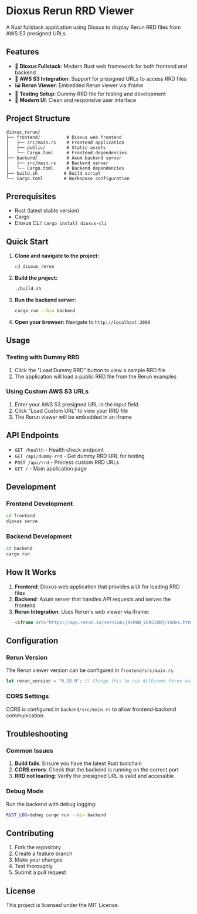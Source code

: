 # Dioxus Rerun RRD Viewer

A Rust fullstack application using Dioxus to display Rerun RRD files from AWS S3 presigned URLs.

## Features

- 🎯 **Dioxus Fullstack**: Modern Rust web framework for both frontend and backend
- 🔗 **AWS S3 Integration**: Support for presigned URLs to access RRD files
- 🖼️ **Rerun Viewer**: Embedded Rerun viewer via iframe
- 🧪 **Testing Setup**: Dummy RRD file for testing and development
- 🎨 **Modern UI**: Clean and responsive user interface

## Project Structure

```
dioxus_rerun/
├── frontend/          # Dioxus web frontend
│   ├── src/main.rs    # Frontend application
│   ├── public/        # Static assets
│   └── Cargo.toml     # Frontend dependencies
├── backend/           # Axum backend server
│   ├── src/main.rs    # Backend server
│   └── Cargo.toml     # Backend dependencies
├── build.sh          # Build script
└── Cargo.toml        # Workspace configuration
```

## Prerequisites

- Rust (latest stable version)
- Cargo
- Dioxus CLI: `cargo install dioxus-cli`

## Quick Start

1. **Clone and navigate to the project:**
   ```bash
   cd dioxus_rerun
   ```

2. **Build the project:**
   ```bash
   ./build.sh
   ```

3. **Run the backend server:**
   ```bash
   cargo run --bin backend
   ```

4. **Open your browser:**
   Navigate to `http://localhost:3000`

## Usage

### Testing with Dummy RRD

1. Click the "Load Dummy RRD" button to view a sample RRD file
2. The application will load a public RRD file from the Rerun examples

### Using Custom AWS S3 URLs

1. Enter your AWS S3 presigned URL in the input field
2. Click "Load Custom URL" to view your RRD file
3. The Rerun viewer will be embedded in an iframe

## API Endpoints

- `GET /health` - Health check endpoint
- `GET /api/dummy-rrd` - Get dummy RRD URL for testing
- `POST /api/rrd` - Process custom RRD URLs
- `GET /` - Main application page

## Development

### Frontend Development

```bash
cd frontend
dioxus serve
```

### Backend Development

```bash
cd backend
cargo run
```

## How It Works

1. **Frontend**: Dioxus web application that provides a UI for loading RRD files
2. **Backend**: Axum server that handles API requests and serves the frontend
3. **Rerun Integration**: Uses Rerun's web viewer via iframe: 
   ```html
   <iframe src="https://app.rerun.io/version/{RERUN_VERSION}/index.html?url={RRD_URL}"></iframe>
   ```

## Configuration

### Rerun Version

The Rerun viewer version can be configured in `frontend/src/main.rs`:

```rust
let rerun_version = "0.15.0"; // Change this to use different Rerun versions
```

### CORS Settings

CORS is configured in `backend/src/main.rs` to allow frontend-backend communication.

## Troubleshooting

### Common Issues

1. **Build fails**: Ensure you have the latest Rust toolchain
2. **CORS errors**: Check that the backend is running on the correct port
3. **RRD not loading**: Verify the presigned URL is valid and accessible

### Debug Mode

Run the backend with debug logging:

```bash
RUST_LOG=debug cargo run --bin backend
```

## Contributing

1. Fork the repository
2. Create a feature branch
3. Make your changes
4. Test thoroughly
5. Submit a pull request

## License

This project is licensed under the MIT License. 